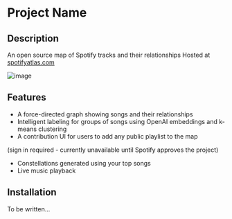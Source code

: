 # Project Name

## Description
An open source map of Spotify tracks and their relationships
Hosted at [spotifyatlas.com](https://spotifyatlas.com/)

![image](https://github.com/user-attachments/assets/787c8f71-aea4-4cd6-8420-88b9c914cb66)

## Features
- A force-directed graph showing songs and their relationships
- Intelligent labeling for groups of songs using OpenAI embeddings and k-means clustering
- A contribution UI for users to add any public playlist to the map
  
(sign in required - currently unavailable until Spotify approves the project)
- Constellations generated using your top songs
- Live music playback

## Installation
To be written...
